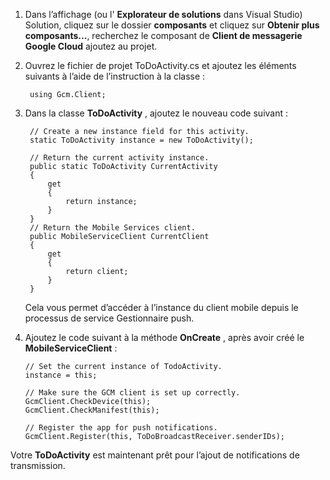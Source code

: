 
1. Dans l’affichage (ou l' **Explorateur de solutions** dans Visual Studio) Solution, cliquez sur le dossier **composants** et cliquez sur **Obtenir plus composants...**, recherchez le composant de **Client de messagerie Google Cloud** ajoutez au projet.

2. Ouvrez le fichier de projet ToDoActivity.cs et ajoutez les éléments suivants à l’aide de l’instruction à la classe :

        using Gcm.Client;

3. Dans la classe **ToDoActivity** , ajoutez le nouveau code suivant : 

        // Create a new instance field for this activity.
        static ToDoActivity instance = new ToDoActivity();

        // Return the current activity instance.
        public static ToDoActivity CurrentActivity
        {
            get
            {
                return instance;
            }
        }
        // Return the Mobile Services client.
        public MobileServiceClient CurrentClient
        {
            get
            {
                return client;
            }
        }

    Cela vous permet d’accéder à l’instance du client mobile depuis le processus de service Gestionnaire push.

4.  Ajoutez le code suivant à la méthode **OnCreate** , après avoir créé le **MobileServiceClient** :

        // Set the current instance of TodoActivity.
        instance = this;

        // Make sure the GCM client is set up correctly.
        GcmClient.CheckDevice(this);
        GcmClient.CheckManifest(this);

        // Register the app for push notifications.
        GcmClient.Register(this, ToDoBroadcastReceiver.senderIDs);

Votre **ToDoActivity** est maintenant prêt pour l’ajout de notifications de transmission.